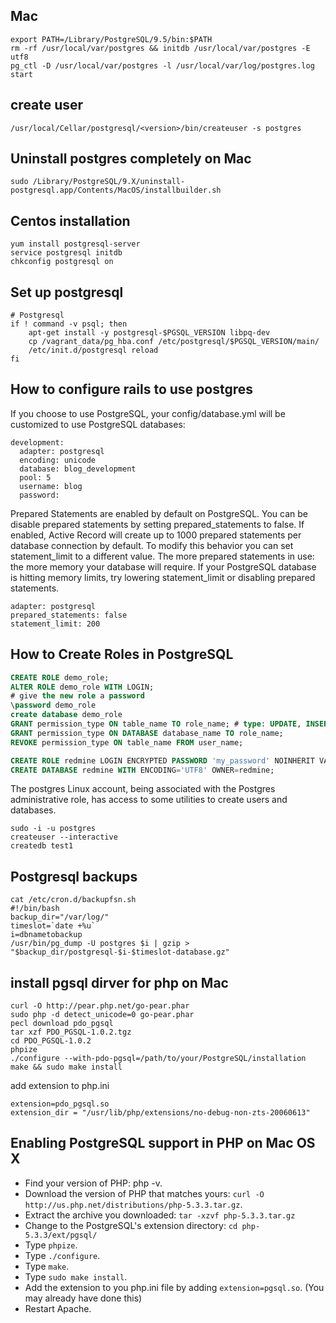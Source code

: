 Mac
---
```
export PATH=/Library/PostgreSQL/9.5/bin:$PATH
rm -rf /usr/local/var/postgres && initdb /usr/local/var/postgres -E utf8
pg_ctl -D /usr/local/var/postgres -l /usr/local/var/log/postgres.log start
```

create user
---
```
/usr/local/Cellar/postgresql/<version>/bin/createuser -s postgres
```

Uninstall postgres completely on Mac
---
```
sudo /Library/PostgreSQL/9.X/uninstall-postgresql.app/Contents/MacOS/installbuilder.sh
```

Centos installation
---
``` shell
yum install postgresql-server
service postgresql initdb
chkconfig postgresql on
```

Set up postgresql
---
```shell
# Postgresql
if ! command -v psql; then
    apt-get install -y postgresql-$PGSQL_VERSION libpq-dev
    cp /vagrant_data/pg_hba.conf /etc/postgresql/$PGSQL_VERSION/main/
    /etc/init.d/postgresql reload
fi
```

How to configure rails to use postgres
---
If you choose to use PostgreSQL, your config/database.yml will be customized to use PostgreSQL databases:
```
development:
  adapter: postgresql
  encoding: unicode
  database: blog_development
  pool: 5
  username: blog
  password:
```
Prepared Statements are enabled by default on PostgreSQL. You can be disable prepared statements by setting prepared_statements to false.
If enabled, Active Record will create up to 1000 prepared statements per database connection by default. To modify this behavior you can set statement_limit to a different value.
The more prepared statements in use: the more memory your database will require. If your PostgreSQL database is hitting memory limits, try lowering statement_limit or disabling prepared statements.
```
adapter: postgresql
prepared_statements: false
statement_limit: 200
```
How to Create Roles in PostgreSQL
---
```sql
CREATE ROLE demo_role;
ALTER ROLE demo_role WITH LOGIN;
# give the new role a password
\password demo_role
create database demo_role
GRANT permission_type ON table_name TO role_name; # type: UPDATE, INSERT, ALL, etc.
GRANT permission_type ON DATABASE database_name TO role_name;
REVOKE permission_type ON table_name FROM user_name;
```

```sql
CREATE ROLE redmine LOGIN ENCRYPTED PASSWORD 'my_password' NOINHERIT VALID UNTIL 'infinity';
CREATE DATABASE redmine WITH ENCODING='UTF8' OWNER=redmine;
```

The postgres Linux account, being associated with the Postgres administrative role, has access to some utilities to create users and databases.
```shell
sudo -i -u postgres
createuser --interactive
createdb test1
```
Postgresql backups
---
```shell
cat /etc/cron.d/backupfsn.sh
#!/bin/bash
backup_dir="/var/log/"
timeslot=`date +%u`
i=dbnametobackup
/usr/bin/pg_dump -U postgres $i | gzip > "$backup_dir/postgresql-$i-$timeslot-database.gz"
```
install pgsql dirver for php on Mac
---
```
curl -O http://pear.php.net/go-pear.phar
sudo php -d detect_unicode=0 go-pear.phar
pecl download pdo_pgsql
tar xzf PDO_PGSQL-1.0.2.tgz
cd PDO_PGSQL-1.0.2
phpize
./configure --with-pdo-pgsql=/path/to/your/PostgreSQL/installation
make && sudo make install
```
add extension to php.ini
```
extension=pdo_pgsql.so
extension_dir = "/usr/lib/php/extensions/no-debug-non-zts-20060613"
```
Enabling PostgreSQL support in PHP on Mac OS X
---

- Find your version of PHP: php -v.
- Download the version of PHP that matches yours: `curl -O http://us.php.net/distributions/php-5.3.3.tar.gz`.
- Extract the archive you downloaded: `tar -xzvf php-5.3.3.tar.gz`
- Change to the PostgreSQL's extension directory: `cd php-5.3.3/ext/pgsql/`
- Type `phpize`.
- Type `./configure`.
- Type `make`.
- Type `sudo make install`.
- Add the extension to you php.ini file by adding `extension=pgsql.so`. (You may already have done this)
- Restart Apache.
